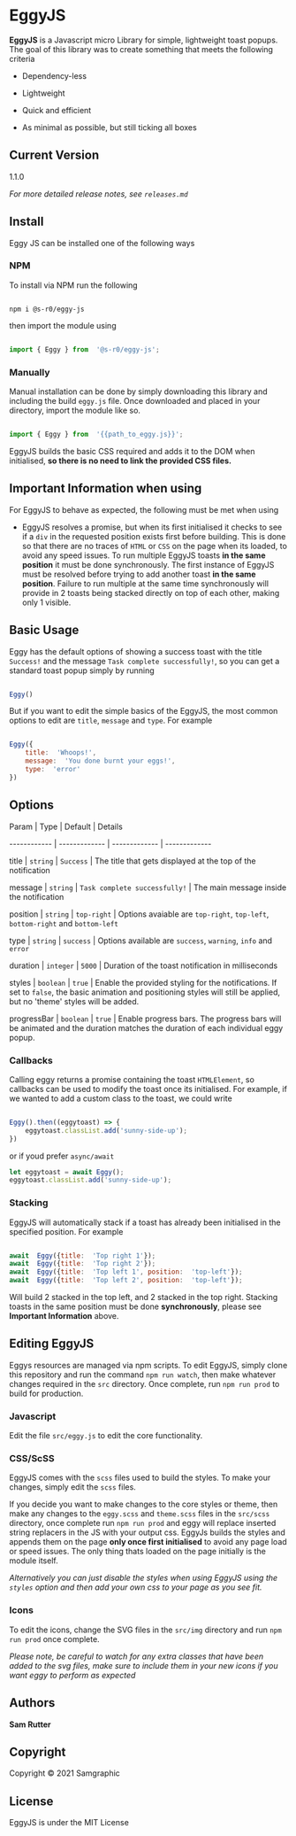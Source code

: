 
# EggyJS

**EggyJS** is a Javascript micro Library for simple, lightweight toast popups. The goal of this library was to create something that meets the following criteria

  

* Dependency-less

* Lightweight

* Quick and efficient

* As minimal as possible, but still ticking all boxes

  

## Current Version

1.1.0

*For more detailed release notes, see `releases.md`*

## Install

  

Eggy JS can be installed one of the following ways

  

### NPM

To install via NPM run the following

```

npm i @s-r0/eggy-js

```

then import the module using

```javascript

import { Eggy } from  '@s-r0/eggy-js';

```

  

### Manually

Manual installation can be done by simply downloading this library and including the build `eggy.js` file. Once downloaded and placed in your directory, import the module like so.

  

```javascript

import { Eggy } from  '{{path_to_eggy.js}}';

```

EggyJS builds the basic CSS required and adds it to the DOM when initialised, **so there is no need to link the provided CSS files.**

  

## Important Information when using

For EggyJS to behave as expected, the following must be met when using

  

* EggyJS resolves a promise, but when its first initialised it checks to see if a `div` in the requested position exists first before building. This is done so that there are no traces of `HTML` or `CSS` on the page when its loaded, to avoid any speed issues. To run multiple EggyJS toasts **in the same position** it must be done synchronously. The first instance of EggyJS must be resolved before trying to add another toast **in the same position**. Failure to run multiple at the same time synchronously will provide in 2 toasts being stacked directly on top of each other, making only 1 visible.

  
  

## Basic Usage

  

Eggy has the default options of showing a success toast with the title `Success!` and the message `Task complete successfully!`, so you can get a standard toast popup simply by running

```javascript

Eggy()

```

But if you want to edit the simple basics of the EggyJS, the most common options to edit are `title`, `message` and `type`. For example

```javascript

Eggy({
    title:  'Whoops!',
    message:  'You done burnt your eggs!',
    type:  'error'
})

```

  

## Options

  

Param | Type | Default | Details

------------ | ------------- | ------------- | -------------

title | `string` | `Success` | The title that gets displayed at the top of the notification

message | `string` | `Task complete successfully!` | The main message inside the notification

position | `string` | `top-right` | Options avaiable are `top-right`, `top-left`, `bottom-right` and `bottom-left`

type | `string` | `success` | Options available are `success`, `warning`, `info` and `error`

duration | `integer` | `5000` | Duration of the toast notification in milliseconds

styles | `boolean` | `true` | Enable the provided styling for the notifications. If set to `false`, the basic animation and positioning styles will still be applied, but no 'theme' styles will be added.

progressBar | `boolean` | `true` | Enable progress bars. The progress bars will be animated and the duration matches the duration of each individual eggy popup.

  
  

### Callbacks

Calling eggy returns a promise containing the toast `HTMLElement`, so callbacks can be used to modify the toast once its initialised. For example, if we wanted to add a custom class to the toast, we could write

```javascript

Eggy().then((eggytoast) => {
    eggytoast.classList.add('sunny-side-up');
})

```
or if youd prefer `async/await`
```javascript
let eggytoast = await Eggy();
eggytoast.classList.add('sunny-side-up');
```

  

### Stacking

EggyJS will automatically stack if a toast has already been initialised in the specified position. For example

```javascript

await  Eggy({title:  'Top right 1'});
await  Eggy({title:  'Top right 2'});
await  Eggy({title:  'Top left 1', position:  'top-left'});
await  Eggy({title:  'Top left 2', position:  'top-left'});

```

Will build 2 stacked in the top left, and 2 stacked in the top right. Stacking toasts in the same position must be done **synchronously**, please see **Important Information** above.

  
  
  
  

## Editing EggyJS

  

Eggys resources are managed via npm scripts. To edit EggyJS, simply clone this repository and run the command `npm run watch`, then make whatever changes required in the `src` directory. Once complete, run `npm run prod` to build for production.

  

### Javascript

Edit the file `src/eggy.js` to edit the core functionality.

  

### CSS/ScSS

EggyJS comes with the `scss` files used to build the styles. To make your changes, simply edit the `scss` files.

  

If you decide you want to make changes to the core styles or theme, then make any changes to the `eggy.scss` and `theme.scss` files in the `src/scss` directory, once complete run `npm run prod` and eggy will replace inserted string replacers in the JS with your output css. EggyJs builds the styles and appends them on the page **only once first initialised** to avoid any page load or speed issues. The only thing thats loaded on the page initially is the module itself.
  

*Alternatively you can just disable the styles when using EggyJS using the `styles` option and then add your own css to your page as you see fit.*

### Icons

To edit the icons, change the SVG files in the `src/img` directory and run `npm run prod` once complete. 

*Please note, be careful to watch for any extra classes that have been added to the svg files, make sure to include them in your new icons if you want eggy to perform as expected*
  
  

## Authors

**Sam Rutter**

  

## Copyright

Copyright © 2021 Samgraphic

  

## License

EggyJS is under the MIT License